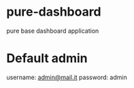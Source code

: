 # pure-dashboard
pure base dashboard application

# Default admin 
username: admin@mail.it
password: admin